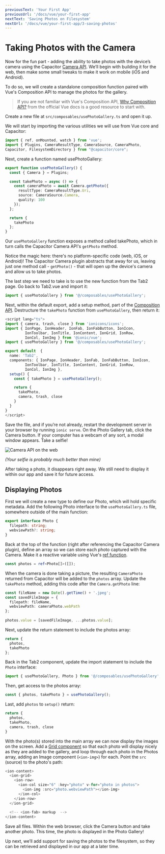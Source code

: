 ```yaml
---
previousText: 'Your First App'
previousUrl: '/docs/vue/your-first-app'
nextText: 'Saving Photos on Filesystem'
nextUrl: '/docs/vue/your-first-app/3-saving-photos'
---
```


# Taking Photos with the Camera

Now for the fun part - adding the ability to take photos with the device’s camera using the Capacitor [Camera API](https://capacitor.ionicframework.com/docs/apis/camera). We’ll begin with building it for the web, then make some small tweaks to make it work on mobile (iOS and Android).

To do so, we will create a standalone composition function paired with Vue's Composition API to manage the photos for the gallery.

> If you are not familiar with Vue's Composition API, [Why Composition API?](https://v3.vuejs.org/guide/composition-api-introduction.html#why-composition-api) from the official Vue docs is a good resource to start with.

Create a new file at `src/composables/usePhotoGallery.ts` and open it up.

We will start by importing the various utilities we will use from Vue core and Capacitor:

```typescript
import { ref, onMounted, watch } from 'vue';
import { Plugins, CameraResultType, CameraSource, CameraPhoto, 
Capacitor, FilesystemDirectory } from "@capacitor/core";
```

Next, create a function named usePhotoGallery:

```typescript
export function usePhotoGallery() {
  const { Camera } = Plugins;

  const takePhoto = async () => {
    const cameraPhoto = await Camera.getPhoto({
      resultType: CameraResultType.Uri,
      source: CameraSource.Camera,
      quality: 100
    });
  };

  return {
    takePhoto
  };
}
```

Our `usePhotoGallery` function exposes a method called takePhoto, which in turn calls the Capacitor Camera API's `getPhoto` method.

Notice the magic here: there's no platform-specific code (web, iOS, or Android)! The Capacitor Camera plugin abstracts that away for us, leaving just one method call - `getPhoto()` - that will open up the device's camera and allow us to take photos. 

The last step we need to take is to use the new function from the Tab2 page. Go back to Tab2.vue and import it:

```typescript
import { usePhotoGallery } from '@/composables/usePhotoGallery';
```

Next, within the default export, add a setup method, part of the [Composition API](https://v3.vuejs.org/guide/composition-api-setup.html#setup). Destructure the `takePhoto` function from `usePhotoGallery`, then return it:

```typescript
<script lang="ts">
import { camera, trash, close } from 'ionicons/icons';
import { IonPage, IonHeader, IonFab, IonFabButton, IonIcon, 
         IonToolbar, IonTitle, IonContent, IonGrid, IonRow, 
         IonCol, IonImg } from '@ionic/vue';
import { usePhotoGallery } from '@/composables/usePhotoGallery';

export default  {
  name: 'Tab2',
  components: { IonPage, IonHeader, IonFab, IonFabButton, IonIcon, 
         IonToolbar, IonTitle, IonContent, IonGrid, IonRow, 
         IonCol, IonImg },
  setup() {
    const { takePhoto } = usePhotoGallery();

    return {
      takePhoto,
      camera, trash, close
    }
  }
}
</script>
```

Save the file, and if you’re not already, restart the development server in your browser by running `ionic serve`. On the Photo Gallery tab, click the Camera button. If your computer has a webcam of any sort, a modal window appears. Take a selfie!

![Camera API on the web](/docs/assets/img/guides/first-app-cap-ng/camera-web.png)

_(Your selfie is probably much better than mine)_

After taking a photo, it disappears right away. We still need to display it within our app and save it for future access.

## Displaying Photos

First we will create a new type to define our Photo, which will hold specific metadata. Add the following Photo interface to the `usePhotoGallery.ts` file, somewhere outside of the main function:

```typescript
export interface Photo {
  filepath: string;
  webviewPath?: string;
}
```

Back at the top of the function (right after referencing the Capacitor Camera plugin), define an array so we can store each photo captured with the Camera. Make it a reactive variable using Vue's [ref function](https://v3.vuejs.org/guide/composition-api-introduction.html#reactive-variables-with-ref).

```typescript
const photos = ref<Photo[]>([]);
```

When the camera is done taking a picture, the resulting `CameraPhoto` returned from Capacitor will be added to the `photos` array. Update the `takePhoto` method, adding this code after the `Camera.getPhoto` line:

```typescript
const fileName = new Date().getTime() + '.jpeg';
const savedFileImage = {
  filepath: fileName,
  webviewPath: cameraPhoto.webPath
};
        
photos.value = [savedFileImage, ...photos.value];
```

Next, update the return statement to include the photos array:

```typescript
return {
  photos,
  takePhoto
};
```

Back in the Tab2 component, update the import statement to include the `Photo` interface:

```typescript
import { usePhotoGallery, Photo } from '@/composables/usePhotoGallery';
```

Then, get access to the photos array:

```typescript
const { photos, takePhoto } = usePhotoGallery();
```

Last, add `photos` to `setup()` return:

```typescript
return {
  photos,
  takePhoto,
  camera, trash, close
}
```

With the photo(s) stored into the main array we can now display the images on the screen. Add a [Grid component](https://ionicframework.com/docs/api/grid) so that each photo will display nicely as they are added to the gallery, and loop through each photo in the Photos array, adding an Image component (`<ion-img>`) for each. Point the `src` (source) to the photo's path:

```typescript
<ion-content>
  <ion-grid>
    <ion-row>
      <ion-col size="6" :key="photo" v-for="photo in photos">
        <ion-img :src="photo.webviewPath"></ion-img>
      </ion-col>
    </ion-row>
  </ion-grid>
  
  <!-- <ion-fab> markup  -->
</ion-content>
```

Save all files. Within the web browser, click the Camera button and take another photo. This time, the photo is displayed in the Photo Gallery! 

Up next, we’ll add support for saving the photos to the filesystem, so they can be retrieved and displayed in our app at a later time.
